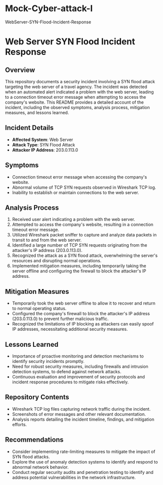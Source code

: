 # Mock-Cyber-attack-I
WebServer-SYN-Flood-Incident-Response


# Web Server SYN Flood Incident Response

## Overview
This repository documents a security incident involving a SYN flood attack targeting the web server of a travel agency. The incident was detected when an automated alert indicated a problem with the web server, leading to a connection timeout error message when attempting to access the company's website. This README provides a detailed account of the incident, including the observed symptoms, analysis process, mitigation measures, and lessons learned.

## Incident Details
- **Affected System**: Web Server
- **Attack Type**: SYN Flood Attack
- **Attacker IP Address**: 203.0.113.0

## Symptoms
- Connection timeout error message when accessing the company's website.
- Abnormal volume of TCP SYN requests observed in Wireshark TCP log.
- Inability to establish or maintain connections to the web server.

## Analysis Process
1. Received user alert indicating a problem with the web server.
2. Attempted to access the company's website, resulting in a connection timeout error message.
3. Utilized Wireshark packet sniffer to capture and analyze data packets in transit to and from the web server.
4. Identified a large number of TCP SYN requests originating from the attacker's IP address (203.0.113.0).
5. Recognized the attack as a SYN flood attack, overwhelming the server's resources and disrupting normal operations.
6. Implemented mitigation measures, including temporarily taking the server offline and configuring the firewall to block the attacker's IP address.

## Mitigation Measures
- Temporarily took the web server offline to allow it to recover and return to normal operating status.
- Configured the company's firewall to block the attacker's IP address (203.0.113.0) to prevent further malicious traffic.
- Recognized the limitations of IP blocking as attackers can easily spoof IP addresses, necessitating additional security measures.

## Lessons Learned
- Importance of proactive monitoring and detection mechanisms to identify security incidents promptly.
- Need for robust security measures, including firewalls and intrusion detection systems, to defend against network attacks.
- Continuous evaluation and improvement of security protocols and incident response procedures to mitigate risks effectively.

## Repository Contents
- Wireshark TCP log files capturing network traffic during the incident.
- Screenshots of error messages and other relevant documentation.
- Analysis reports detailing the incident timeline, findings, and mitigation efforts.

## Recommendations
- Consider implementing rate-limiting measures to mitigate the impact of SYN flood attacks.
- Explore the use of anomaly detection systems to identify and respond to abnormal network behavior.
- Conduct regular security audits and penetration testing to identify and address potential vulnerabilities in the network infrastructure.

